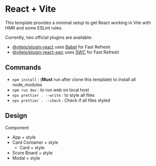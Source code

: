 # React + Vite

This template provides a minimal setup to get React working in Vite with HMR and some ESLint rules.

Currently, two official plugins are available:

- [@vitejs/plugin-react](https://github.com/vitejs/vite-plugin-react/blob/main/packages/plugin-react/README.md) uses [Babel](https://babeljs.io/) for Fast Refresh
- [@vitejs/plugin-react-swc](https://github.com/vitejs/vite-plugin-react-swc) uses [SWC](https://swc.rs/) for Fast Refresh

## Commands

- `npm install` : (**Must** run after clone this template) to install all node_modules
- `npm run dev` : to run web on local host
- `npx prettier . --write` : to style all files
- `npx prettier . --check` : Check if all files styled

## Design

Component

- App + style
- Card Container + style
  - Card + style
- Score Board + style
- Modal + style
